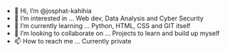 - 👋 Hi, I’m @josphat-kahihia
- 👀 I’m interested in ... Web dev, Data Analysis and Cyber Security
- 🌱 I’m currently learning ... Python, HTML, CSS and GIT itself
- 💞️ I’m looking to collaborate on ... Projects to learn and build up myself
- 📫 How to reach me ... Currently private

<!---
josphat-kahihia/josphat-kahihia is a ✨ special ✨ repository because its `README.md` (this file) appears on your GitHub profile.
You can click the Preview link to take a look at your changes.
--->
